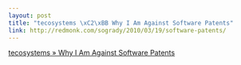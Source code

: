 ```yaml
--- 
layout: post
title: "tecosystems \xC2\xBB Why I Am Against Software Patents"
link: http://redmonk.com/sogrady/2010/03/19/software-patents/
---
```

<a href=
"http://redmonk.com/sogrady/2010/03/19/software-patents/">tecosystems
» Why I Am Against Software Patents</a>
